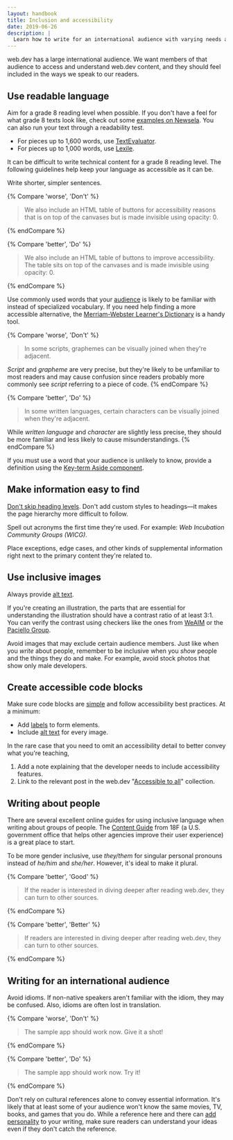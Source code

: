 ```yaml
---
layout: handbook
title: Inclusion and accessibility
date: 2019-06-26
description: |
  Learn how to write for an international audience with varying needs and preferences.
---
```


web.dev has a large international audience. We want members of that audience to access and understand web.dev content, and they should feel included in the ways we speak to our readers.

## Use readable language
Aim for a grade 8 reading level when possible. If you don't have a feel for what grade 8 texts look like, check out some [examples on Newsela](https://newsela.com/articles/#/rule/latest?grade_levels=8.0). You can also run your text through a readability test.
* For pieces up to 1,600 words, use [TextEvaluator](http://textevaluator.ets.org/TextEvaluator/).
* For pieces up to 1,000 words, use [Lexile](https://lexile.com/educators/tools-to-support-reading-at-school/tools-to-determine-a-books-complexity/the-lexile-analyzer/).

It can be difficult to write technical content for a grade 8 reading level. The following guidelines help keep your language as accessible as it can be.

Write shorter, simpler sentences.

{% Compare 'worse', 'Don\'t' %}
> We also include an HTML table of buttons for accessibility reasons that is on top of the canvases but is made invisible using opacity: 0.

{% endCompare %}

{% Compare 'better', 'Do' %}
> We also include an HTML table of buttons to improve accessibility. The table sits on top of the canvases and is made invisible using opacity: 0.

{% endCompare %}

Use commonly used words that your [audience](/handbook/audience) is likely to be familiar with instead of specialized vocabulary. If you need help finding a more accessible alternative, the [Merriam-Webster Learner's Dictionary](http://learnersdictionary.com/) is a handy tool.

{% Compare 'worse', 'Don\'t' %}
> In some scripts, graphemes can be visually joined when they're adjacent.

_Script_ and _grapheme_ are very precise, but they're likely to be unfamiliar to most readers and may cause confusion since readers probably more commonly see _script_ referring to a piece of code.
{% endCompare %}

{% Compare 'better', 'Do' %}
> In some written languages, certain characters can be visually joined when they're adjacent.

While _written language_ and _character_ are slightly less precise, they should be more familiar and less likely to cause misunderstandings.
{% endCompare %}

If you must use a word that your audience is unlikely to know, provide a definition using the [Key-term Aside component](/handbook/web-dev-components#asides).

## Make information easy to find
[Don't skip heading levels](/heading-levels). Don't add custom styles to headings—it makes the page hierarchy more difficult to follow.

Spell out acronyms the first time they're used. For example: _Web Incubation Community Groups (WICG)_.

Place exceptions, edge cases, and other kinds of supplemental information right next to the primary content they're related to.

## Use inclusive images
Always provide [alt text](/image-alt).

If you're creating an illustration, the parts that are essential for understanding the illustration should have a contrast ratio of at least 3:1. You can verify the contrast using checkers like the ones from [WeAIM](https://webaim.org/resources/contrastchecker/) or the [Paciello Group](https://developer.paciellogroup.com/resources/contrastanalyser/).

Avoid images that may exclude certain audience members. Just like when you _write_ about people, remember to be inclusive when you _show_ people and the things they do and make. For example, avoid stock photos that show only male developers.

## Create accessible code blocks
Make sure code blocks are [simple](/handbook/style#keep-it-simple) and follow  accessibility best practices. At a minimum:
* Add [labels](/labels-and-text-alternatives/#label-form-elements) to form elements.
* Include [alt text](/image-alt) for every image.

In the rare case that you need to omit an accessibility detail to better convey what you're teaching,
1. Add a note explaining that the developer needs to include accessibility features.
1. Link to the relevant post in the web.dev "[Accessible to all](/accessible)" collection.

## Writing about people
There are several excellent online guides for using inclusive language when writing about groups of people. The [Content Guide](https://content-guide.18f.gov/inclusive-language/) from 18F (a U.S. government office that helps other agencies improve their user experience) is a great place to start.

To be more gender inclusive, use _they/them_ for singular personal pronouns instead of _he/him_ and _she/her_. However, it's ideal to make it plural.

{% Compare 'better', 'Good' %}
> If the reader is interested in diving deeper after reading web.dev, they can turn to other sources.

{% endCompare %}

{% Compare 'better', 'Better' %}
> If readers are interested in diving deeper after reading web.dev, they can turn to other sources.

{% endCompare %}

## Writing for an international audience
Avoid idioms. If non-native speakers aren't familiar with the idiom, they may be confused. Also, idioms are often lost in translation.

{% Compare 'worse', 'Don\'t' %}
> The sample app should work now. Give it a shot!

{% endCompare %}

{% Compare 'better', 'Do' %}
> The sample app should work now. Try it!

{% endCompare %}

Don't rely on cultural references alone to convey essential information. It's likely that at least some of your audience won't know the same movies, TV, books, and games that you do. While a reference here and there can [add personality](/handbook/voice) to your writing, make sure readers can understand your ideas even if they don't catch the reference.
